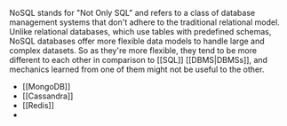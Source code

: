 NoSQL stands for "Not Only SQL" and refers to a class of database management systems that don't adhere to the traditional relational model. Unlike relational databases, which use tables with predefined schemas, NoSQL databases offer more flexible data models to handle large and complex datasets. So as they're more flexible, they tend to be more different to each other in comparison to [[SQL]] [[DBMS|DBMSs]], and mechanics learned from one of them might not be useful to the other.

- [[MongoDB]]
- [[Cassandra]]
- [[Redis]]
- 